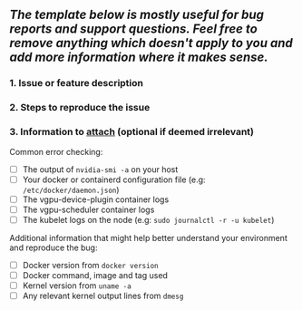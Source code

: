 _The template below is mostly useful for bug reports and support questions. Feel free to remove anything which doesn't apply to you and add more information where it makes sense._
---

### 1. Issue or feature description

### 2. Steps to reproduce the issue

### 3. Information to [attach](https://help.github.com/articles/file-attachments-on-issues-and-pull-requests/) (optional if deemed irrelevant)

Common error checking:
- [ ] The output of `nvidia-smi -a` on your host
- [ ] Your docker or containerd configuration file (e.g: `/etc/docker/daemon.json`)
- [ ] The vgpu-device-plugin container logs
- [ ] The vgpu-scheduler container logs
- [ ] The kubelet logs on the node (e.g: `sudo journalctl -r -u kubelet`)

Additional information that might help better understand your environment and reproduce the bug:
- [ ] Docker version from `docker version`
- [ ] Docker command, image and tag used
- [ ] Kernel version from `uname -a`
- [ ] Any relevant kernel output lines from `dmesg`